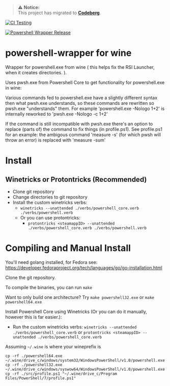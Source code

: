 > ⚠️ **Notice:**  
> This project has migrated to **[Codeberg](https://codeberg.org/Synchro/powershell-wrapper-for-wine)**.  

[![CI Testing](https://github.com/ProjectSynchro/powershell-wrapper-for-wine/actions/workflows/ci.yml/badge.svg)](https://github.com/ProjectSynchro/powershell-wrapper-for-wine/actions/workflows/ci.yml)

[![Powershell Wrapper Release](https://github.com/ProjectSynchro/powershell-wrapper-for-wine/actions/workflows/create_release.yml/badge.svg)](https://github.com/ProjectSynchro/powershell-wrapper-for-wine/actions/workflows/create_release.yml)

# powershell-wrapper for wine

Wrapper for powershell.exe from wine ( this helps fix the RSI Launcher, when it creates directories. ).

Uses pwsh.exe from Powershell Core to get functionality for powershell.exe in wine:

Various commands fed to powershell.exe have a slightly different syntax then what pwsh.exe understands, so these commands are rewritten so pwsh.exe "understands" them.
For example 'powershell.exe -Nologo 1+2' is internally reworked to 'pwsh.exe -Nologo -c 1+2'

If the command is still incompatible with pwsh.exe there's an option to replace (parts of) the command to fix things (in profile.ps1).
See profile.ps1 for an example: the ambigous command 'measure -s' (for which pwsh will throw an error) is replaced with 'measure -sum'


# Install 

## Winetricks or Protontricks (Recommended)

- Clone git repository
- Change directories to git repository
- Install the custom winetricks verbs:
   - `winetricks --unattended ./verbs/powershell_core.verb ./verbs/powershell.verb`
   - Or you can use protontricks: 
      - `protontricks <steamappID> --unattended ./verbs/powershell_core.verb ./verbs/powershell.verb`

# Compiling and Manual Install

You'll need golang installed, for Fedora see: https://developer.fedoraproject.org/tech/languages/go/go-installation.html

Clone the git repository.

To compile the binaries, you can run `make`

Want to only build one architecture? Try
`make powershell32.exe` or `make powershell64.exe`

Install Powershell Core using Winetricks (Or you can do it manually, however this is far easier.):
- Run the custom winetricks verbs:
`winetricks --unattended ./verbs/powershell_core.verb` 
or `protontricks <steamappID> --unattended ./verbs/powershell_core.verb`

Assuming `~/.wine` is where your wineprefix is
  
```
cp -rf ./powershell64.exe ~/.wine/drive_c/windows/system32/WindowsPowerShell/v1.0/powershell.exe
cp -rf ./powershell32.exe ~/.wine/drive_c/windows/syswow64/WindowsPowerShell/v1.0/powershell.exe
cp -rf ./src/profile.ps1 "~/.wine/drive_c/Program Files/PowerShell/7/profile.ps1"
```
